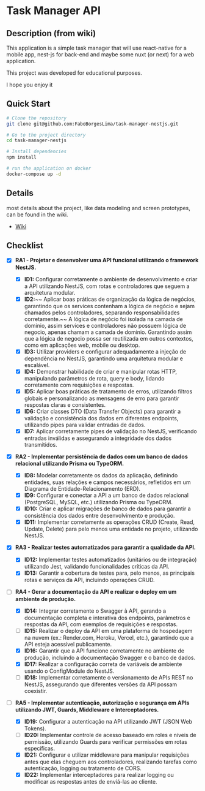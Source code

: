 # Task Manager API

## Description (from wiki)

This application is a simple task manager that will use react-native for a mobile app, nest-js for back-end and maybe some nuxt (or next) for a web application.

This project was developed for educational purposes.

I hope you enjoy it

## Quick Start

```bash
# Clone the repository
git clone git@github.com:FaboBorgesLima/task-manager-nestjs.git
```

```bash
# Go to the project directory
cd task-manager-nestjs
```

```bash
# Install dependencies
npm install
```

```bash
# run the application on docker
docker-compose up -d
```

## Details

most details about the project, like data modeling and screen prototypes, can be found in the wiki.

- [Wiki](https://github.com/FaboBorgesLima/task-manager-nestjs/wiki)

## Checklist

- [x] **RA1 - Projetar e desenvolver uma API funcional utilizando o framework NestJS.**

  - [x] **ID1:** Configurar corretamente o ambiente de desenvolvimento e criar a API utilizando NestJS, com rotas e controladores que seguem a arquitetura modular.
  - [x] **ID2:**~~ Aplicar boas práticas de organização da lógica de negócios, garantindo que os services contenham a lógica de negócio e sejam chamados pelos controladores, separando responsabilidades corretamente.~~ A lógica de negócio foi isolada na camada de dominio, assim services e controladores não possuem lógica de negocio, apenas chamam a camada de dominio. Garantindo assim que a lógica de negocio possa ser reutilizada em outros contextos, como em aplicações web, mobile ou desktop.
  - [x] **ID3:** Utilizar providers e configurar adequadamente a injeção de dependência no NestJS, garantindo uma arquitetura modular e escalável.
  - [x] **ID4:** Demonstrar habilidade de criar e manipular rotas HTTP, manipulando parâmetros de rota, query e body, lidando corretamente com requisições e respostas.
  - [x] **ID5:** Aplicar boas práticas de tratamento de erros, utilizando filtros globais e personalizando as mensagens de erro para garantir respostas claras e consistentes.
  - [x] **ID6:** Criar classes DTO (Data Transfer Objects) para garantir a validação e consistência dos dados em diferentes endpoints, utilizando pipes para validar entradas de dados.
  - [x] **ID7:** Aplicar corretamente pipes de validação no NestJS, verificando entradas inválidas e assegurando a integridade dos dados transmitidos.

- [x] **RA2 - Implementar persistência de dados com um banco de dados relacional utilizando Prisma ou TypeORM.**

  - [x] **ID8:** Modelar corretamente os dados da aplicação, definindo entidades, suas relações e campos necessários, refletidos em um Diagrama de Entidade-Relacionamento (ERD).
  - [x] **ID9:** Configurar e conectar a API a um banco de dados relacional (PostgreSQL, MySQL, etc.) utilizando Prisma ou TypeORM.
  - [x] **ID10:** Criar e aplicar migrações de banco de dados para garantir a consistência dos dados entre desenvolvimento e produção.
  - [x] **ID11:** Implementar corretamente as operações CRUD (Create, Read, Update, Delete) para pelo menos uma entidade no projeto, utilizando NestJS.

- [x] **RA3 - Realizar testes automatizados para garantir a qualidade da API.**

  - [x] **ID12:** Implementar testes automatizados (unitários ou de integração) utilizando Jest, validando funcionalidades críticas da API.
  - [x] **ID13:** Garantir a cobertura de testes para, pelo menos, as principais rotas e serviços da API, incluindo operações CRUD.

- [ ] **RA4 - Gerar a documentação da API e realizar o deploy em um ambiente de produção.**

  - [x] **ID14:** Integrar corretamente o Swagger à API, gerando a documentação completa e interativa dos endpoints, parâmetros e respostas da API, com exemplos de requisições e respostas.
  - [ ] **ID15:** Realizar o deploy da API em uma plataforma de hospedagem na nuvem (ex.: Render.com, Heroku, Vercel, etc.), garantindo que a API esteja acessível publicamente.
  - [x] **ID16:** Garantir que a API funcione corretamente no ambiente de produção, incluindo a documentação Swagger e o banco de dados.
  - [x] **ID17:** Realizar a configuração correta de variáveis de ambiente usando o ConfigModule do NestJS.
  - [ ] **ID18:** Implementar corretamente o versionamento de APIs REST no NestJS, assegurando que diferentes versões da API possam coexistir.

- [ ] **RA5 - Implementar autenticação, autorização e segurança em APIs utilizando JWT, Guards, Middleware e Interceptadores.**
  - [x] **ID19:** Configurar a autenticação na API utilizando JWT (JSON Web Tokens).
  - [ ] **ID20:** Implementar controle de acesso baseado em roles e níveis de permissão, utilizando Guards para verificar permissões em rotas específicas.
  - [x] **ID21:** Configurar e utilizar middleware para manipular requisições antes que elas cheguem aos controladores, realizando tarefas como autenticação, logging ou tratamento de CORS.
  - [x] **ID22:** Implementar interceptadores para realizar logging ou modificar as respostas antes de enviá-las ao cliente.
